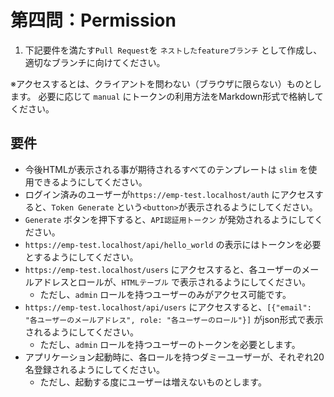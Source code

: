 # 第四問：Permission

1. 下記要件を満たす`Pull Request`を `ネストしたfeatureブランチ` として作成し、適切なブランチに向けてください。

※アクセスするとは、クライアントを問わない（ブラウザに限らない）ものとします。
必要に応じて `manual` にトークンの利用方法をMarkdown形式で格納してください。

## 要件

- 今後HTMLが表示される事が期待されるすべてのテンプレートは `slim` を使用できるようにしてください。
- ログイン済みのユーザーが`https://emp-test.localhost/auth` にアクセスすると、`Token Generate` という`<button>`が表示されるようにしてください。
- `Generate` ボタンを押下すると、`API認証用トークン` が発効されるようにしてください。
- `https://emp-test.localhost/api/hello_world` の表示にはトークンを必要とするようにしてください。
- `https://emp-test.localhost/users` にアクセスすると、各ユーザーのメールアドレスとロールが、`HTMLテーブル` で表示されるようにしてください。
  - ただし、`admin` ロールを持つユーザーのみがアクセス可能です。
- `https://emp-test.localhost/api/users` にアクセスすると、`[{"email": "各ユーザーのメールアドレス", role: "各ユーザーのロール"}]` がjson形式で表示されるようにしてください。
  - ただし、`admin` ロールを持つユーザーのトークンを必要とします。
- アプリケーション起動時に、各ロールを持つダミーユーザーが、それぞれ20名登録されるようにしてください。
  - ただし、起動する度にユーザーは増えないものとします。